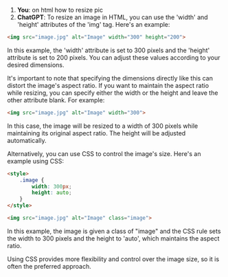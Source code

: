1. **You**: on html how to resize pic
2. **ChatGPT**: To resize an image in HTML, you can use the 'width' and 'height' attributes of the 'img' tag. Here's an example:

```html
<img src="image.jpg" alt="Image" width="300" height="200">
```

In this example, the 'width' attribute is set to 300 pixels and the 'height' attribute is set to 200 pixels. You can adjust these values according to your desired dimensions.

It's important to note that specifying the dimensions directly like this can distort the image's aspect ratio. If you want to maintain the aspect ratio while resizing, you can specify either the width or the height and leave the other attribute blank. For example:

```html
<img src="image.jpg" alt="Image" width="300">
```

In this case, the image will be resized to a width of 300 pixels while maintaining its original aspect ratio. The height will be adjusted automatically.

Alternatively, you can use CSS to control the image's size. Here's an example using CSS:

```html
<style>
    .image {
        width: 300px;
        height: auto;
    }
</style>

<img src="image.jpg" alt="Image" class="image">
```

In this example, the image is given a class of "image" and the CSS rule sets the width to 300 pixels and the height to 'auto', which maintains the aspect ratio.

Using CSS provides more flexibility and control over the image size, so it is often the preferred approach.